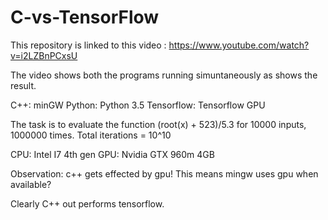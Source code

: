 # C-vs-TensorFlow
This repository is linked to this video : https://www.youtube.com/watch?v=i2LZBnPCxsU

The video shows both the programs running simuntaneously as shows the result.

C++: minGW
Python: Python 3.5
Tensorflow: Tensorflow GPU

The task is to evaluate the function (root(x) + 523)/5.3 for 10000 inputs, 1000000 times. Total iterations = 10^10

CPU: Intel I7 4th gen
GPU: Nvidia GTX 960m 4GB

Observation: c++ gets effected by gpu! This means mingw uses gpu when available?

Clearly C++ out performs tensorflow.
